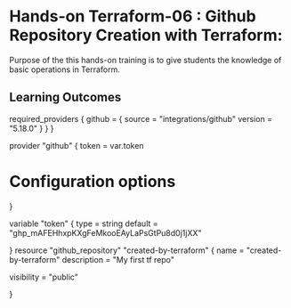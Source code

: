 # Hands-on Terraform-06 : Github Repository Creation with Terraform:

Purpose of the this hands-on training is to give students the knowledge of basic operations in Terraform.

## Learning Outcomes

  required_providers {
    github = {
      source = "integrations/github"
      version = "5.18.0"
    }
  }
}

provider "github" {
    token = var.token
  # Configuration options
}

variable "token" {
    type = string
    default = "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"
  
}
resource "github_repository" "created-by-terraform" {
  name        = "created-by-terraform"
  description = "My first tf repo"

  visibility = "public"

}
